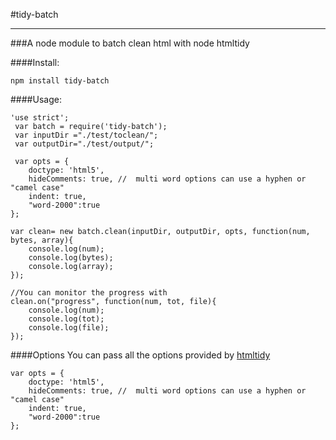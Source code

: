 #tidy-batch
___
###A node module to batch clean html with node htmltidy

####Install:
```
npm install tidy-batch
```

####Usage:

```
'use strict';
 var batch = require('tidy-batch');
 var inputDir ="./test/toclean/";
 var outputDir="./test/output/";
 
 var opts = {
    doctype: 'html5',
    hideComments: true, //  multi word options can use a hyphen or "camel case"
    indent: true,
    "word-2000":true 
};
 
var clean= new batch.clean(inputDir, outputDir, opts, function(num, bytes, array){
    console.log(num);
    console.log(bytes);
    console.log(array);
});

//You can monitor the progress with
clean.on("progress", function(num, tot, file){
	console.log(num);
	console.log(tot);
	console.log(file);
});

```

####Options
You can pass all the options provided by [htmltidy](http://tidy.sourceforge.net/docs/quickref.html )

```
var opts = {
    doctype: 'html5',
    hideComments: true, //  multi word options can use a hyphen or "camel case"
    indent: true,
    "word-2000":true
};
```
